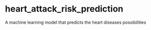 # heart_attack_risk_prediction
A machine learning model that predicts the heart diseases possibilities
